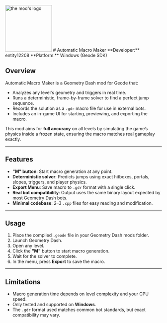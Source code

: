 <img src="logo.png" width="150" alt="the mod's logo" />
# Automatic Macro Maker
**Developer:** entity12208  
**Platform:** Windows (Geode SDK)

## Overview
Automatic Macro Maker is a Geometry Dash mod for Geode that:
- Analyzes any level's geometry and triggers in real time.
- Runs a deterministic, frame-by-frame solver to find a perfect jump sequence.
- Records the solution as a `.gdr` macro file for use in external bots.
- Includes an in-game UI for starting, previewing, and exporting the macro.

This mod aims for **full accuracy** on all levels by simulating the game’s
physics inside a frozen state, ensuring the macro matches real gameplay exactly.

---

## Features
- **"M" button**: Start macro generation at any point.
- **Deterministic solver**: Predicts jumps using exact hitboxes, portals, slopes, triggers, and player physics.
- **Export Menu**: Save macro to `.gdr` format with a single click.
- **Real bot compatibility**: Output uses the same binary layout expected by most Geometry Dash bots.
- **Minimal codebase**: 2–3 `.cpp` files for easy reading and modification.

---

## Usage
1. Place the compiled `.geode` file in your Geometry Dash mods folder.
2. Launch Geometry Dash.
3. Open any level.
4. Click the **"M"** button to start macro generation.
5. Wait for the solver to complete.
6. In the menu, press **Export** to save the macro.

---

## Limitations
- Macro generation time depends on level complexity and your CPU speed.
- Only tested and supported on **Windows**.
- The `.gdr` format used matches common bot standards, but exact compatibility may vary.
